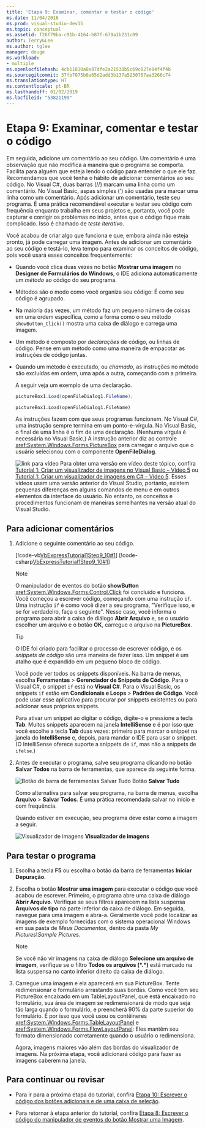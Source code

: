 ```yaml
---
title: 'Etapa 9: Examinar, comentar e testar o código'
ms.date: 11/04/2016
ms.prod: visual-studio-dev15
ms.topic: conceptual
ms.assetid: f26f79ba-c91b-4164-b87f-679a1b231c09
author: TerryGLee
ms.author: tglee
manager: douge
ms.workload:
- multiple
ms.openlocfilehash: 4cb11810a8e87dfe2a21538b5c69c027e84f4f4b
ms.sourcegitcommit: 37fb7075b0a65d2add3b137a5230767aa3266c74
ms.translationtype: HT
ms.contentlocale: pt-BR
ms.lasthandoff: 01/02/2019
ms.locfileid: "53821199"
---
```

# <a name="step-9-review-comment-and-test-your-code"></a>Etapa 9: Examinar, comentar e testar o código
Em seguida, adicione um comentário ao seu código. Um comentário é uma observação que não modifica a maneira que o programa se comporta. Facilita para alguém que esteja lendo o código para entender o que ele faz. Recomendamos que você tenha o hábito de adicionar comentários ao seu código. No Visual C#, duas barras (//) marcam uma linha como um comentário. No Visual Basic, aspas simples (') são usadas para marcar uma linha como um comentário. Após adicionar um comentário, teste seu programa. É uma prática recomendável executar e testar seu código com frequência enquanto trabalha em seus projetos e, portanto, você pode capturar e corrigir os problemas no início, antes que o código fique mais complicado. Isso é chamado de *teste iterativo*.

 Você acabou de criar algo que funciona e que, embora ainda não esteja pronto, já pode carregar uma imagem. Antes de adicionar um comentário ao seu código e testá-lo, leva tempo para examinar os conceitos de código, pois você usará esses conceitos frequentemente:

- Quando você clica duas vezes no botão **Mostrar uma imagem** no **Designer de Formulários do Windows**, o IDE adiciona automaticamente um *método* ao código do seu programa.

- Métodos são o modo como você organiza seu código: É como seu código é agrupado.

- Na maioria das vezes, um método faz um pequeno número de coisas em uma ordem específica, como a forma como o seu método `showButton_Click()` mostra uma caixa de diálogo e carrega uma imagem.

- Um método é composto por *declarações* de código, ou linhas de código. Pense em um método como uma maneira de empacotar as instruções de código juntas.

- Quando um método é executado, ou *chamado*, as instruções no método são excluídas em ordem, uma após a outra, começando com a primeira.

   A seguir veja um exemplo de uma declaração.

  ```csharp
  pictureBox1.Load(openFileDialog1.FileName);
  ```

  ```vb
  pictureBox1.Load(openFileDialog1.FileName)
  ```

   As instruções fazem com que seus programas funcionem. No Visual C#, uma instrução sempre termina em um ponto-e-vírgula. No Visual Basic, o final de uma linha é o fim de uma declaração. (Nenhuma vírgula é necessária no Visual Basic.) A instrução anterior diz ao controle <xref:System.Windows.Forms.PictureBox> para carregar o arquivo que o usuário selecionou com o componente **OpenFileDialog**.

  ![link para vídeo](../data-tools/media/playvideo.gif) Para obter uma versão em vídeo deste tópico, confira [Tutorial 1: Criar um visualizador de imagens no Visual Basic – Vídeo 5](http://go.microsoft.com/fwlink/?LinkId=205216) ou [Tutorial 1: Criar um visualizador de imagens em C# – Vídeo 5](http://go.microsoft.com/fwlink/?LinkId=205206). Esses vídeos usam uma versão anterior do Visual Studio, portanto, existem pequenas diferenças em alguns comandos de menu e em outros elementos da interface do usuário. No entanto, os conceitos e procedimentos funcionam de maneiras semelhantes na versão atual do Visual Studio.

## <a name="to-add-comments"></a>Para adicionar comentários

1.  Adicione o seguinte comentário ao seu código.

     [!code-vb[VbExpressTutorial1Step9_10#1](../ide/codesnippet/VisualBasic/step-9-review-comment-and-test-your-code_1.vb)]
     [!code-csharp[VbExpressTutorial1Step9_10#1](../ide/codesnippet/CSharp/step-9-review-comment-and-test-your-code_1.cs)]

    > [!NOTE]
    >  O manipulador de eventos do botão **showButton** <xref:System.Windows.Forms.Control.Click> foi concluído e funciona. Você começou a escrever código, começando com uma instrução `if`. Uma instrução `if` é como você dizer a seu programa, "Verifique isso, e se for verdadeiro, faça o seguinte". Nesse caso, você informa o programa para abrir a caixa de diálogo **Abrir Arquivo** e, se o usuário escolher um arquivo e o botão **OK**, carregue o arquivo na **PictureBox**.

    > [!TIP]
    >  O IDE foi criado para facilitar o processo de escrever código, e os *snippets de código* são uma maneira de fazer isso. Um snippet é um atalho que é expandido em um pequeno bloco de código.
    >
    >  Você pode ver todos os snippets disponíveis. Na barra de menus, escolha **Ferramentas** > **Gerenciador de Snippets de Código**. Para o Visual C#, o snippet `if` está no **Visual C#**. Para o Visual Basic, os snippets `if` estão em **Condicionais e Loops** > **Padrões de Código**. Você pode usar esse aplicativo para procurar por snippets existentes ou para adicionar seus próprios snippets.
    >
    >  Para ativar um snippet ao digitar o código, digite-o e pressione a tecla **Tab**. Muitos snippets aparecem na janela **IntelliSense** e é por isso que você escolhe a tecla **Tab** duas vezes: primeiro para marcar o snippet na janela do **IntelliSense** e, depois, para mandar o IDE para usar o snippet. (O IntelliSense oferece suporte a snippets de `if`, mas não a snippets de `ifelse`.)

2.  Antes de executar o programa, salve seu programa clicando no botão **Salvar Todos** na barra de ferramentas, que aparece da seguinte forma.

     ![Botão de barra de ferramentas Salvar Tudo](../ide/media/express_iconsaveall.png)
Botão **Salvar Tudo**

     Como alternativa para salvar seu programa, na barra de menus, escolha **Arquivo** > **Salvar Todos**. É uma prática recomendada salvar no início e com frequência.

     Quando estiver em execução, seu programa deve estar como a imagem a seguir.

     ![Visualizador de imagens](../ide/media/express_pictureviewerdonerun.png)
**Visualizador de imagens**

## <a name="to-test-your-program"></a>Para testar o programa

1.  Escolha a tecla **F5** ou escolha o botão da barra de ferramentas **Iniciar Depuração**.

2.  Escolha o botão **Mostrar uma imagem** para executar o código que você acabou de escrever. Primeiro, o programa abre uma caixa de diálogo **Abrir Arquivo**. Verifique se seus filtros aparecem na lista suspensa **Arquivos de tipo** na parte inferior da caixa de diálogo. Em seguida, navegue para uma imagem e abra-a. Geralmente você pode localizar as imagens de exemplo fornecidas com o sistema operacional Windows em sua pasta de *Meus Documentos*, dentro da pasta *My Pictures\Sample Pictures*.

    > [!NOTE]
    >  Se você não vir imagens na caixa de diálogo **Selecione um arquivo de imagem**, verifique se o filtro **Todos os arquivos (*.\*)** está marcado na lista suspensa no canto inferior direito da caixa de diálogo.

3.  Carregue uma imagem e ela aparecerá em sua PictureBox. Tente redimensionar o formulário arrastando suas bordas. Como você tem seu PictureBox encaixado em um TableLayoutPanel, que está encaixado no formulário, sua área de imagem se redimensionará de modo que seja tão larga quando o formulário, e preencherá 90% da parte superior do formulário. É por isso que você usou os contêineres <xref:System.Windows.Forms.TableLayoutPanel> e <xref:System.Windows.Forms.FlowLayoutPanel>: Eles mantêm seu formato dimensionado corretamente quando o usuário o redimensiona.

     Agora, imagens maiores vão além das bordas do visualizador de imagens. Na próxima etapa, você adicionará código para fazer as imagens caberem na janela.

## <a name="to-continue-or-review"></a>Para continuar ou revisar

-   Para ir para a próxima etapa do tutorial, confira [Etapa 10: Escrever o código dos botões adicionais e de uma caixa de seleção](../ide/step-10-write-code-for-additional-buttons-and-a-check-box.md).

-   Para retornar à etapa anterior do tutorial, confira [Etapa 8: Escrever o código do manipulador de eventos do botão Mostrar uma Imagem](../ide/step-8-write-code-for-the-show-a-picture-button-event-handler.md).
